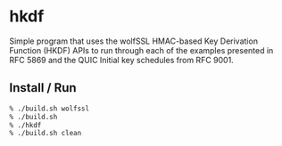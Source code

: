# hkdf

Simple program that uses the wolfSSL HMAC-based Key Derivation Function (HKDF)
APIs to run through each of the examples presented in RFC 5869 and the QUIC
Initial key schedules from RFC 9001.

## Install / Run

```bash
% ./build.sh wolfssl
% ./build.sh
% ./hkdf
% ./build.sh clean
```
